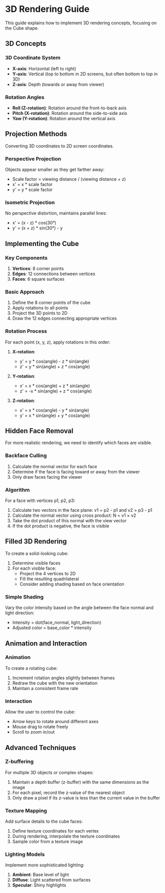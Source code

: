# 3D Rendering Guide

This guide explains how to implement 3D rendering concepts, focusing on the Cube shape.

## 3D Concepts

### 3D Coordinate System

- **X-axis**: Horizontal (left to right)
- **Y-axis**: Vertical (top to bottom in 2D screens, but often bottom to top in 3D)
- **Z-axis**: Depth (towards or away from viewer)

### Rotation Angles

- **Roll (Z-rotation)**: Rotation around the front-to-back axis
- **Pitch (X-rotation)**: Rotation around the side-to-side axis
- **Yaw (Y-rotation)**: Rotation around the vertical axis

## Projection Methods

Converting 3D coordinates to 2D screen coordinates.

### Perspective Projection

Objects appear smaller as they get farther away:

- Scale factor = viewing distance / (viewing distance + z)
- x' = x * scale factor
- y' = y * scale factor

### Isometric Projection

No perspective distortion, maintains parallel lines:

- x' = (x - z) * cos(30°)
- y' = (x + z) * sin(30°) - y

## Implementing the Cube

### Key Components

1. **Vertices**: 8 corner points
2. **Edges**: 12 connections between vertices
3. **Faces**: 6 square surfaces

### Basic Approach

1. Define the 8 corner points of the cube
2. Apply rotations to all points
3. Project the 3D points to 2D
4. Draw the 12 edges connecting appropriate vertices

### Rotation Process

For each point (x, y, z), apply rotations in this order:

1. **X-rotation**:
   - y' = y * cos(angle) - z * sin(angle)
   - z' = y * sin(angle) + z * cos(angle)

2. **Y-rotation**:
   - x' = x * cos(angle) + z * sin(angle)
   - z' = -x * sin(angle) + z * cos(angle)

3. **Z-rotation**:
   - x' = x * cos(angle) - y * sin(angle)
   - y' = x * sin(angle) + y * cos(angle)

## Hidden Face Removal

For more realistic rendering, we need to identify which faces are visible.

### Backface Culling

1. Calculate the normal vector for each face
2. Determine if the face is facing toward or away from the viewer
3. Only draw faces facing the viewer

### Algorithm

For a face with vertices p1, p2, p3:

1. Calculate two vectors in the face plane: v1 = p2 - p1 and v2 = p3 - p1
2. Calculate the normal vector using cross product: N = v1 × v2
3. Take the dot product of this normal with the view vector
4. If the dot product is negative, the face is visible

## Filled 3D Rendering

To create a solid-looking cube:

1. Determine visible faces
2. For each visible face:
   - Project the 4 vertices to 2D
   - Fill the resulting quadrilateral
   - Consider adding shading based on face orientation

### Simple Shading

Vary the color intensity based on the angle between the face normal and light direction:

- Intensity = dot(face_normal, light_direction)
- Adjusted color = base_color * intensity

## Animation and Interaction

### Animation

To create a rotating cube:

1. Increment rotation angles slightly between frames
2. Redraw the cube with the new orientation
3. Maintain a consistent frame rate

### Interaction

Allow the user to control the cube:

- Arrow keys to rotate around different axes
- Mouse drag to rotate freely
- Scroll to zoom in/out

## Advanced Techniques

### Z-buffering

For multiple 3D objects or complex shapes:

1. Maintain a depth buffer (z-buffer) with the same dimensions as the image
2. For each pixel, record the z-value of the nearest object
3. Only draw a pixel if its z-value is less than the current value in the buffer

### Texture Mapping

Add surface details to the cube faces:

1. Define texture coordinates for each vertex
2. During rendering, interpolate the texture coordinates
3. Sample color from a texture image

### Lighting Models

Implement more sophisticated lighting:

1. **Ambient**: Base level of light
2. **Diffuse**: Light scattered from surfaces
3. **Specular**: Shiny highlights